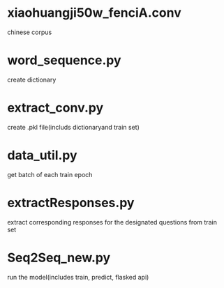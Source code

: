 # xiaohuangji50w_fenciA.conv
chinese corpus

# word_sequence.py 
create dictionary

# extract_conv.py
create .pkl file(includs dictionaryand train set)

# data_util.py
get batch of each train epoch

# extractResponses.py
extract corresponding responses for the designated questions from train set

# Seq2Seq_new.py
run the model(includes train, predict, flasked api)


